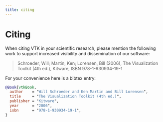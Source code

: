 ```yaml
---
title: citing
---
```


<!-- SPDX-FileCopyrightText: Copyright 2023 VTK Book Authors and Contributors -->
<!-- SPDX-License-Identifier: CC-BY-4.0 -->
# Citing

When citing VTK in your scientific research, please mention the following work to support increased visibility and dissemination of our software:

> Schroeder, Will; Martin, Ken; Lorensen, Bill (2006), The Visualization Toolkit (4th ed.), Kitware, ISBN 978-1-930934-19-1

For your convenience here is a bibtex entry:

```bibtex
@Book{vtkBook,
  author    = "Will Schroeder and Ken Martin and Bill Lorensen",
  title     = "The Visualization Toolkit (4th ed.)",
  publisher = "Kitware",
  year      = "2006",
  isbn      = "978-1-930934-19-1",
}
```
